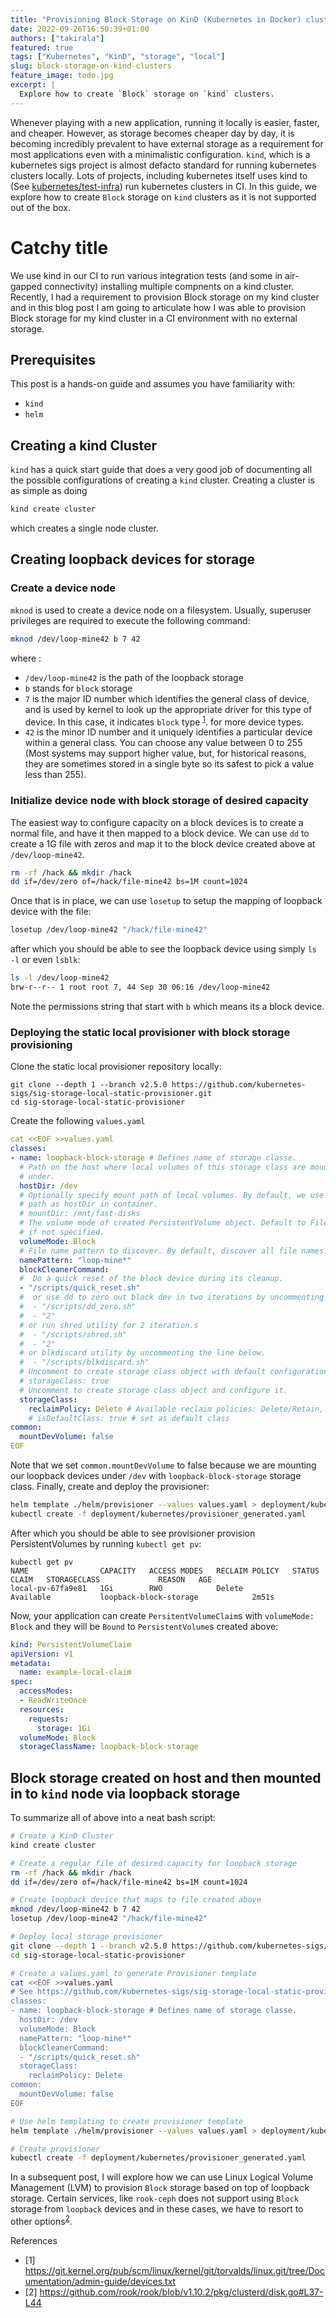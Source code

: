 ```yaml
---
title: "Provisioning Block Storage on KinD (Kubernetes in Docker) clusters"
date: 2022-09-26T16:50:39+01:00
authors: ["takirala"]
featured: true
tags: ["Kubernetes", "KinD", "storage", "local"]
slug: block-storage-on-kind-clusters
feature_image: todo.jpg
excerpt: |
  Explore how to create `Block` storage on `kind` clusters.
---
```


Whenever playing with a new application, running it locally is easier, faster, and cheaper. However, as storage becomes cheaper day by day, it is becoming incredibly prevalent to have external storage as a requirement for most applications even with a minimalistic configuration. `kind`, which is a kubernetes sigs project is almost defacto standard for running kubernetes clusters locally. Lots of projects, including kubernetes itself uses kind to (See [kubernetes/test-infra](https://github.com/kubernetes/test-infra)) run kubernetes clusters in CI. In this guide, we explore how to create `Block` storage on `kind` clusters as it is not supported out of the box.


# Catchy title

We use kind in our CI to run various integration tests (and some in air-gapped connectivity) installing multiple compnents on a kind cluster. Recently, I had a requirement to provision Block storage on my kind cluster and in this blog post I am going to articulate how I was able to provision Block storage for my kind cluster in a CI environment with no external storage.

## Prerequisites

This post is a hands-on guide and assumes you have familiarity with:
- `kind`
- `helm`

## Creating a kind Cluster

`kind` has a quick start guide that does a very good job of documenting all the possible configurations of creating a `kind` cluster. Creating a cluster is as simple as doing

```bash
kind create cluster
```

which creates a single node cluster.

## Creating loopback devices for storage

### Create a device node

`mknod` is used to create a device node on a filesystem. Usually, superuser privileges are required to execute the following command:

```bash
mknod /dev/loop-mine42 b 7 42
```

where :
- `/dev/loop-mine42` is the path of the loopback storage
- `b` stands for `block` storage
- `7` is the major ID number which identifies the general class of device, and is used by kernel to look up the appropriate driver for this type of device. In this case, it indicates `block` type <sup>[1](https://git.kernel.org/pub/scm/linux/kernel/git/torvalds/linux.git/tree/Documentation/admin-guide/devices.txt)</sup>. for more device types.
- `42` is the minor ID number and it uniquely identifies a particular device within a general class. You can choose any value between 0 to 255 (Most systems may support higher value, but, for historical reasons, they are sometimes stored in a single byte so its safest to pick a value less than 255).

### Initialize device node with block storage of desired capacity

The easiest way to configure capacity on a block devices is to create a normal file, and have it then mapped to a block device. We can use `dd` to create a 1G file with zeros and map it to the block device created above at `/dev/loop-mine42`.

```bash
rm -rf /hack && mkdir /hack
dd if=/dev/zero of=/hack/file-mine42 bs=1M count=1024
```

Once that is in place, we can use `losetup` to setup the mapping of loopback device with the file:

```bash
losetup /dev/loop-mine42 "/hack/file-mine42"
```

after which you should be able to see the loopback device using simply `ls -l` or even `lsblk`:

```bash
ls -l /dev/loop-mine42
brw-r--r-- 1 root root 7, 44 Sep 30 06:16 /dev/loop-mine42
```

Note the permissions string that start with `b` which means its a block device.

### Deploying the static local provisioner with block storage provisioning

Clone the static local provisioner repository locally:

```
git clone --depth 1 --branch v2.5.0 https://github.com/kubernetes-sigs/sig-storage-local-static-provisioner.git
cd sig-storage-local-static-provisioner
```

Create the following `values.yaml` 

```yaml
cat <<EOF >>values.yaml
classes:
- name: loopback-block-storage # Defines name of storage classe.
  # Path on the host where local volumes of this storage class are mounted
  # under.
  hostDir: /dev
  # Optionally specify mount path of local volumes. By default, we use same
  # path as hostDir in container.
  # mountDir: /mnt/fast-disks
  # The volume mode of created PersistentVolume object. Default to Filesystem
  # if not specified.
  volumeMode: Block
  # File name pattern to discover. By default, discover all file names.
  namePattern: "loop-mine*"
  blockCleanerCommand:
  #  Do a quick reset of the block device during its cleanup.
  - "/scripts/quick_reset.sh"
  #  or use dd to zero out block dev in two iterations by uncommenting these lines
  #  - "/scripts/dd_zero.sh"
  #  - "2"
  # or run shred utility for 2 iteration.s
  #  - "/scripts/shred.sh"
  #  - "2"
  # or blkdiscard utility by uncommenting the line below.
  #  - "/scripts/blkdiscard.sh"
  # Uncomment to create storage class object with default configuration.
  # storageClass: true
  # Uncomment to create storage class object and configure it.
  storageClass:
    reclaimPolicy: Delete # Available reclaim policies: Delete/Retain, defaults: Delete.
    # isDefaultClass: true # set as default class
common:
  mountDevVolume: false
EOF
```

Note that we set `common.mountDevVolume` to false because we are mounting our loopback devices under `/dev` with `loopback-block-storage` storage class. Finally, create and deploy the provisioner:

```bash
helm template ./helm/provisioner --values values.yaml > deployment/kubernetes/provisioner_generated.yaml
kubectl create -f deployment/kubernetes/provisioner_generated.yaml
```

After which you should be able to see provisioner provision PersistentVolumes by running `kubectl get pv`:

```
kubectl get pv
NAME                CAPACITY   ACCESS MODES   RECLAIM POLICY   STATUS      CLAIM   STORAGECLASS             REASON   AGE
local-pv-67fa9e81   1Gi        RWO            Delete           Available           loopback-block-storage            2m51s
```

Now, your application can create `PersitentVolumeClaim`s with `volumeMode: Block` and they will be `Bound` to `PersistentVolume`s created above:

```yaml
kind: PersistentVolumeClaim
apiVersion: v1
metadata:
  name: example-local-claim
spec:
  accessModes:
  - ReadWriteOnce
  resources:
    requests:
      storage: 1Gi
  volumeMode: Block
  storageClassName: loopback-block-storage
```

## Block storage created on host and then mounted in to `kind` node via loopback storage

To summarize all of above into a neat bash script:

```bash
# Create a KinD Cluster
kind create cluster

# Create a regular file of desired capacity for loopback storage
rm -rf /hack && mkdir /hack
dd if=/dev/zero of=/hack/file-mine42 bs=1M count=1024

# Create loopback device that maps to file created above
mknod /dev/loop-mine42 b 7 42
losetup /dev/loop-mine42 "/hack/file-mine42"

# Deploy local storage provisioner
git clone --depth 1 --branch v2.5.0 https://github.com/kubernetes-sigs/sig-storage-local-static-provisioner.git
cd sig-storage-local-static-provisioner

# Create a values.yaml to generate Provisioner template
cat <<EOF >>values.yaml
# See https://github.com/kubernetes-sigs/sig-storage-local-static-provisioner/blob/v2.5.0/helm/provisioner/values.yaml for more configuration options.
classes:
- name: loopback-block-storage # Defines name of storage classe.
  hostDir: /dev
  volumeMode: Block
  namePattern: "loop-mine*"
  blockCleanerCommand:
  - "/scripts/quick_reset.sh"
  storageClass:
    reclaimPolicy: Delete
common:
  mountDevVolume: false
EOF

# Use helm templating to create provisioner template
helm template ./helm/provisioner --values values.yaml > deployment/kubernetes/provisioner_generated.yaml

# Create provisioner
kubectl create -f deployment/kubernetes/provisioner_generated.yaml
```

In a subsequent post, I will explore how we can use Linux Logical Volume Management (LVM) to provision `Block` storage based on top of loopback storage. Certain services, like `rook-ceph` does not support using `Block` storage from `loopback` devices and in these cases, we have to resort to other options<sup>[2](https://github.com/rook/rook/blob/v1.10.2/pkg/clusterd/disk.go#L37-L44)</sup>.

References
- [1] https://git.kernel.org/pub/scm/linux/kernel/git/torvalds/linux.git/tree/Documentation/admin-guide/devices.txt
- [2] https://github.com/rook/rook/blob/v1.10.2/pkg/clusterd/disk.go#L37-L44
